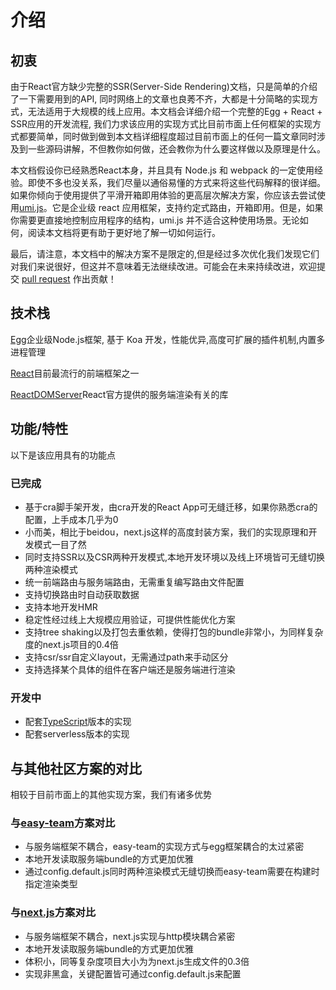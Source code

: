 # 介绍

## 初衷

由于React官方缺少完整的SSR(Server-Side Rendering)文档，只是简单的介绍了一下需要用到的API, 同时网络上的文章也良莠不齐，大都是十分简略的实现方式，无法适用于大规模的线上应用。本文档会详细介绍一个完整的Egg + React + SSR应用的开发流程, 我们力求该应用的实现方式比目前市面上任何框架的实现方式都要简单，同时做到做到本文档详细程度超过目前市面上的任何一篇文章同时涉及到一些源码讲解，不但教你如何做，还会教你为什么要这样做以及原理是什么。

本文档假设你已经熟悉React本身，并且具有 Node.js 和 webpack 的一定使用经验。即使不多也没关系，我们尽量以通俗易懂的方式来将这些代码解释的很详细。如果你倾向于使用提供了平滑开箱即用体验的更高层次解决方案，你应该去尝试使用[umi.js](https://umijs.org/zh/)。它是企业级 react 应用框架，支持约定式路由，开箱即用。但是，如果你需要更直接地控制应用程序的结构，umi.js 并不适合这种使用场景。无论如何，阅读本文档将更有助于更好地了解一切如何运行。

最后，请注意，本文档中的解决方案不是限定的,但是经过多次优化我们发现它们对我们来说很好，但这并不意味着无法继续改进。可能会在未来持续改进，欢迎提交 [pull request](https://github.com/ykfe/egg-react-ssr/pulls) 作出贡献！

## 技术栈

[Egg](https://eggjs.org/zh-cn/intro/index.html)企业级Node.js框架, 基于 Koa 开发，性能优异,高度可扩展的插件机制,内置多进程管理

[React](https://react.docschina.org/)目前最流行的前端框架之一

[ReactDOMServer](https://reactjs.org/docs/react-dom-server.html)React官方提供的服务端渲染有关的库

## 功能/特性

以下是该应用具有的功能点

### 已完成

- 基于cra脚手架开发，由cra开发的React App可无缝迁移，如果你熟悉cra的配置，上手成本几乎为0
- 小而美，相比于beidou，next.js这样的高度封装方案，我们的实现原理和开发模式一目了然
- 同时支持SSR以及CSR两种开发模式,本地开发环境以及线上环境皆可无缝切换两种渲染模式
- 统一前端路由与服务端路由，无需重复编写路由文件配置
- 支持切换路由时自动获取数据
- 支持本地开发HMR
- 稳定性经过线上大规模应用验证，可提供性能优化方案
- 支持tree shaking以及打包去重依赖，使得打包的bundle非常小，为同样复杂度的next.js项目的0.4倍
- 支持csr/ssr自定义layout，无需通过path来手动区分
- 支持选择某个具体的组件在客户端还是服务端进行渲染

### 开发中

- 配套[TypeScript](https://github.com/ykfe/egg-react-ssr-typescript)版本的实现
- 配套serverless版本的实现

## 与其他社区方案的对比

相较于目前市面上的其他实现方案，我们有诸多优势

### 与[easy-team](https://github.com/ykfe/egg-react-ssr/wiki/%E4%B8%8Eeasy-team%E5%AE%9E%E7%8E%B0%E6%96%B9%E6%A1%88%E7%9A%84%E5%AF%B9%E6%AF%94)方案对比

- 与服务端框架不耦合，easy-team的实现方式与egg框架耦合的太过紧密
- 本地开发读取服务端bundle的方式更加优雅
- 通过config.default.js同时两种渲染模式无缝切换而easy-team需要在构建时指定渲染类型

### 与[next.js](https://github.com/ykfe/egg-react-ssr/wiki/%E4%B8%8Enext.js%E5%AE%9E%E7%8E%B0%E6%96%B9%E6%A1%88%E7%9A%84%E5%AF%B9%E6%AF%94)方案对比

- 与服务端框架不耦合，next.js实现与http模块耦合紧密
- 本地开发读取服务端bundle的方式更加优雅
- 体积小，同等复杂度项目大小为为next.js生成文件的0.3倍
- 实现非黑盒，关键配置皆可通过config.default.js来配置
